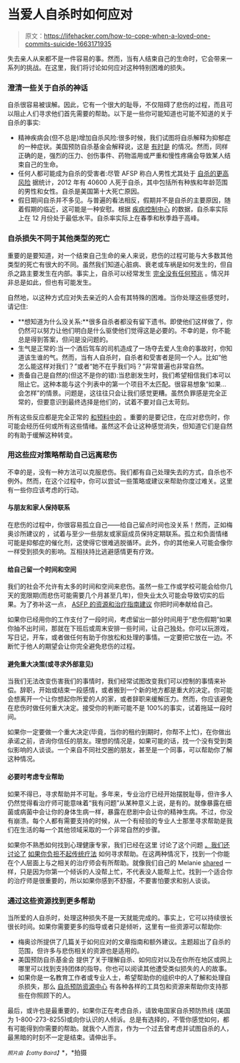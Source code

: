 # 当爱人自杀时如何应对

> 原文：<https://lifehacker.com/how-to-cope-when-a-loved-one-commits-suicide-1663171935>

失去亲人从来都不是一件容易的事。然而，当有人结束自己的生命时，它会带来一系列的挑战。在这里，我们将讨论如何应对这种特别困难的损失。



### **澄清一些关于自杀的神话**

自杀很容易被误解。因此，它有一个很大的耻辱，不仅阻碍了悲伤的过程，而且可以阻止人们寻求他们首先需要的帮助。以下是一些你可能知道也可能不知道的关于自杀的事实:

*   精神疾病会(但不总是)增加自杀风险:很多时候，我们试图将自杀解释为抑郁症的一种症状。美国预防自杀基金会解释说，这是 [有时是](https://www.afsp.org/understanding-suicide/suicide-risk-factors) 的情况。然而，同样正确的是，强烈的压力、创伤事件、药物滥用或严重和慢性疼痛会导致某人结束自己的生命。
*   任何人都可能成为自杀的受害者:尽管 AFSP 称白人男性尤其处于 [自杀的更高风险](https://www.afsp.org/understanding-suicide/facts-and-figures) 据统计，2012 年有 40600 人死于自杀，其中包括所有种族和年龄范围的男性和女性。自杀是美国第十大死亡原因。
*   假日期间自杀并不多见。与普遍的看法相反，假期并不是自杀的主要原因，随着假期的临近，这可能是一种安慰。根据 [疾病控制中心](http://www.cdc.gov/ViolencePrevention/suicide/holiday.html) 的数据，自杀率实际上在 12 月份处于最低水平。自杀率实际上在春季和秋季趋于高峰。

### **自杀损失不同于其他类型的死亡**

重要的是要知道，对一个结束自己生命的亲人来说，悲伤的过程可能与大多数其他类型的死亡有很大的不同。虽然我们知道心脏病、衰老或车祸是如何发生的，但自杀之路主要发生在内部。事实上，自杀可以经常发生 [完全没有任何预兆](http://www.health.harvard.edu/blog/suicide-often-not-preceded-by-warnings-201209245331) 。情况并非总是如此，但也有可能发生。

自然地，以这种方式应对失去亲近的人会有其特殊的困难。当你处理这些感觉时，请记住:

*   **想知道为什么没关系:**很多自杀者都没有留下遗书。即使他们这样做了，你仍然可以努力让他们明白是什么驱使他们觉得这是必要的。不幸的是，你不能总是得到答案，但问是没问题的。
*   生气是正常的:当一个酒后驾车的司机造成了一场夺去爱人生命的事故时，你知道该生谁的气。然而，当有人自杀时，自杀者和受害者是同一个人。比如“他怎么能这样对我们？”或者“她不在乎我们吗？”非常普遍也非常自然。
*   责备自己是自然的(但这不是你的错):当悲剧发生时，我们希望相信我们本可以阻止它。这种本能与这个列表中的第一个项目不太匹配。很容易想象“如果…会怎样”的情景。问题是，这往往只会让我们感觉更糟。虽然负罪感是完全正常的，但要意识到最终选择是他们的，试着不要对自己太苛刻。

所有这些反应都是完全正常的 [和预料中的](http://www.readcube.com/articles/10.1521%2Fsuli.31.1.91.21310?r3_referer=wol&tracking_action=preview_click&show_checkout=1) 。重要的是要记住，在应对悲伤时，你可能会经历任何或所有这些情绪。虽然这不会让这种感觉消失，但知道它们是自然的有助于缓解这种转变。

### **用这些应对策略帮助自己远离悲伤**

不幸的是，没有一种方法可以克服悲伤。我们都有自己处理失去的方式，自杀也不例外。然而，在这个过程中，你可以尝试一些策略或建议来帮助你度过难关。这里有一些你应该考虑的行动。

#### **与朋友和家人保持联系**

在悲伤的过程中，你很容易孤立自己——给自己留点时间也没关系！然而，正如梅奥诊所建议的 ，试着与至少一些朋友或家庭成员保持定期联系。孤立和负面情绪可能是抑郁症的催化剂，这使得它很难逃脱循环。此外，你的其他亲人可能会像你一样受到损失的影响。互相扶持比逃避感情更有疗效。

#### **给自己留一个时间和空间**

我们的社会不允许有太多的时间和空间来悲伤。虽然一些工作或学校可能会给你几天的宽限期(而悲伤可能需要几个月甚至几年)，但失业太久可能会导致切实的后果。为了弥补这一点， [ASFP 的资源和治疗指南建议](https://www.afsp.org/coping-with-suicide-loss/where-do-i-begin/resource-and-healing-guide) 你把时间奉献给自己。

如果你已经用你的工作支付了一段时间，考虑留出一部分时间用于“悲伤假期”如果你抽不出时间，那就在下班后或周末安排一些时间，让自己独处。你可以玩游戏，写日记，开车，或者做任何有助于你放松和处理的事情。一定要把它放在一边。不断忙于他人的期望会让你完全避免悲伤的过程。

#### **避免重大决策(或寻求外部意见)**

当我们无法改变伤害我们的事情时，我们经常试图改变我们可以控制的事情来补偿。辞职，开始或结束一段感情，或者搬到一个新的地方都是重大的决定。你可能会想离开一个让你想起你所爱的人的家，或者辞职来缓解压力。然而，你应该避免在悲伤时做任何重大决定。接受你的判断可能不是 100%的事实，试着拖延一段时间。

如果你一定要做一个重大决定(毕竟，当你的租约到期时，你帮不上忙)，在你做出承诺之前，咨询你信任的朋友。理想的情况是，如果可能的话，找一个没有受到类似影响的人谈谈。一个来自不同社交圈的朋友，甚至是一个同事，可以帮助你了解这种情况。

#### 必要时考虑专业帮助

如果不得已，寻求帮助并不可耻。多年来，专业治疗已经开始摆脱耻辱，但许多人仍然觉得看治疗师可能意味着“我有问题”从某种意义上说，是有的。就像暴露在细菌或病菌中会让你的身体生病一样，暴露在悲剧中会让你的精神生病。不过，你没有崩溃。每个人都有需要支持的时候，从一个有经验的专业人士那里寻求帮助是我们在生活的每一个其他领域采取的一个非常自然的步骤。

如果你不熟悉如何找到心理健康专家，我们已经在这里 讨论了这个问题 [。我们还讨论了](https://lifehacker.com/how-do-i-select-a-therapist-or-counselor-5874359) [如果你负担不起传统疗法](http://lifehacker.com/how-to-find-someone-to-talk-to-when-you-cant-afford-th-1185844420) 如何寻求帮助。在这两种情况下，找到一个你能在个人层面上与之相关的治疗师会有所帮助。就像我们自己的 Melanie [shared](http://lifehacker.com/also-while-its-okay-to-get-help-its-also-okay-to-stop-1595298709) 一样，只是因为你第一个倾诉的人没帮上忙，不代表没人能帮上忙。找到一个适合你的治疗师是很重要的，所以如果你感到不舒服，不要害怕要求和别人谈谈。

### **通过这些资源找到更多帮助**

当所爱的人自杀时，处理这种损失不是一天就能完成的。事实上，它可以持续很长很长时间。如果你需要更多的指导或者只是倾听，这里有一些资源可以帮助你:

*   梅奥诊所提供了几篇关于如何应对的文章指南和额外建议。主题超出了自杀的范围，但许多与悲伤相关的资源也是适用的。
*   美国预防自杀基金会 提供了关于理解自杀、如何应对以及在你所在地区或网上哪里可以找到支持团体的指导。你也可以阅读其他遭受类似损失的人的故事。
*   如果你是一名教育工作者或专业人士，希望帮助你的组织中的人了解和处理自杀损失，那么 [自杀预防资源中心](http://www.sprc.org/) 有各种各样的工具包和资源来帮助你支持那些在你照顾下的人。

最后，或许也是最重要的，如果你正在考虑自杀，请致电国家自杀预防热线 (美国为 1-800-273-8255)或向你认识的人倾诉。总是有选择的，不管你感觉如何，都有可能得到你需要的帮助。就我个人而言，作为一个过去曾考虑并试图自杀的人，最黑暗的时刻不一定是结束。请伸出手。

<small>*照片由*</small><small>*【cathy Baird】*</small>*，*拍摄
